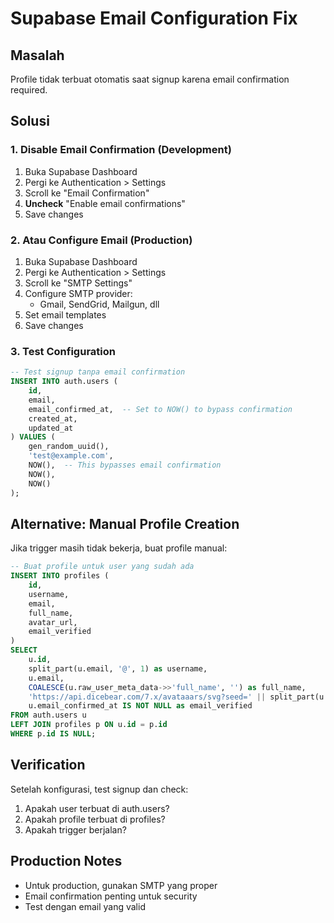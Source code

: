 # Supabase Email Configuration Fix

## Masalah
Profile tidak terbuat otomatis saat signup karena email confirmation required.

## Solusi

### 1. Disable Email Confirmation (Development)
1. Buka Supabase Dashboard
2. Pergi ke Authentication > Settings
3. Scroll ke "Email Confirmation"
4. **Uncheck** "Enable email confirmations"
5. Save changes

### 2. Atau Configure Email (Production)
1. Buka Supabase Dashboard
2. Pergi ke Authentication > Settings
3. Scroll ke "SMTP Settings"
4. Configure SMTP provider:
   - Gmail, SendGrid, Mailgun, dll
5. Set email templates
6. Save changes

### 3. Test Configuration
```sql
-- Test signup tanpa email confirmation
INSERT INTO auth.users (
    id,
    email,
    email_confirmed_at,  -- Set to NOW() to bypass confirmation
    created_at,
    updated_at
) VALUES (
    gen_random_uuid(),
    'test@example.com',
    NOW(),  -- This bypasses email confirmation
    NOW(),
    NOW()
);
```

## Alternative: Manual Profile Creation
Jika trigger masih tidak bekerja, buat profile manual:

```sql
-- Buat profile untuk user yang sudah ada
INSERT INTO profiles (
    id,
    username,
    email,
    full_name,
    avatar_url,
    email_verified
)
SELECT 
    u.id,
    split_part(u.email, '@', 1) as username,
    u.email,
    COALESCE(u.raw_user_meta_data->>'full_name', '') as full_name,
    'https://api.dicebear.com/7.x/avataaars/svg?seed=' || split_part(u.email, '@', 1) as avatar_url,
    u.email_confirmed_at IS NOT NULL as email_verified
FROM auth.users u
LEFT JOIN profiles p ON u.id = p.id
WHERE p.id IS NULL;
```

## Verification
Setelah konfigurasi, test signup dan check:
1. Apakah user terbuat di auth.users?
2. Apakah profile terbuat di profiles?
3. Apakah trigger berjalan?

## Production Notes
- Untuk production, gunakan SMTP yang proper
- Email confirmation penting untuk security
- Test dengan email yang valid
